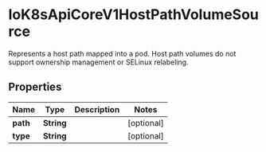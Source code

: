 

# IoK8sApiCoreV1HostPathVolumeSource

Represents a host path mapped into a pod. Host path volumes do not support ownership management or SELinux relabeling.
## Properties

Name | Type | Description | Notes
------------ | ------------- | ------------- | -------------
**path** | **String** |  |  [optional]
**type** | **String** |  |  [optional]



